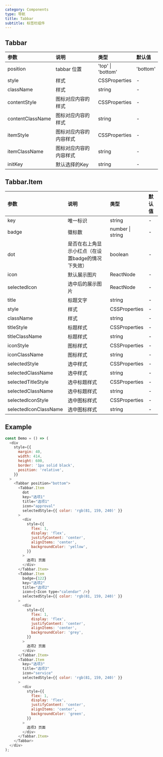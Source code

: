 ```yaml
---
category: Components
type: 导航
title: Tabbar
subtitle: 标签栏组件
---
```


## Tabbar

| 参数             | 说明                   | 类型              | 默认值   |
| :--------------- | :--------------------- | :---------------- | :------- |
| position         | tabbar 位置            | 'top' \| 'bottom' | 'bottom' |
| style            | 样式                   | CSSProperties     | -        |
| className        | 样式                   | string            | -        |
| contentStyle     | 图标对应内容的样式     | CSSProperties     | -        |
| contentClassName | 图标对应内容的样式     | string            | -        |
| itemStyle        | 图标对应内容的内容样式 | CSSProperties     | -        |
| itemClassName    | 图标对应内容的内容样式 | string            | -        |
| initKey          | 默认选择的Key          | string            | -        |

## Tabbar.Item

| 参数                  | 说明                                              | 类型             | 默认值 |
| :-------------------- | :------------------------------------------------ | :--------------- | :----- |
| key                   | 唯一标识                                          | string           | -      |
| badge                 | 徽标数                                            | number \| string | -      |
| dot                   | 是否在右上角显示小红点（在设置badge的情况下失效） | boolean          | -      |
| icon                  | 默认展示图片                                      | ReactNode        | -      |
| selectedIcon          | 选中后的展示图片                                  | ReactNode        | -      |
| title                 | 标题文字                                          | string           | -      |
| style                 | 样式                                              | CSSProperties    | -      |
| className             | 样式                                              | string           | -      |
| titleStyle            | 标题样式                                          | CSSProperties    | -      |
| titleClassName        | 标题样式                                          | string           | -      |
| iconStyle             | 图标样式                                          | CSSProperties    | -      |
| iconClassName         | 图标样式                                          | string           | -      |
| selectedStyle         | 选中样式                                          | CSSProperties    | -      |
| selectedClassName     | 选中样式                                          | string           | -      |
| selectedTitleStyle    | 选中标题样式                                      | CSSProperties    | -      |
| selectedClassName     | 选中标题样式                                      | string           | -      |
| selectedIconStyle     | 选中图标样式                                      | CSSProperties    | -      |
| selectedIconClassName | 选中图标样式                                      | string           | -      |

## Example

```javascript
const Demo = () => (
  <div
    style={{
      margin: 40,
      width: 414,
      height: 600,
      border: '1px solid black',
      position: 'relative',
    }}
  >
    <Tabbar position="bottom">
      <Tabbar.Item
        dot
        key="选项1"
        title="选项1"
        icon="approval"
        selectedStyle={{ color: 'rgb(81, 159, 240)' }}
      >
        <div
          style={{
            flex: 1,
            display: 'flex',
            justifyContent: 'center',
            alignItems: 'center',
            backgroundColor: 'yellow',
          }}
        >
          选项1 页面
        </div>
      </Tabbar.Item>
      <Tabbar.Item
        badge={122}
        key="选项2"
        title="选项2"
        icon={<Icon type="calendar" />}
        selectedStyle={{ color: 'rgb(81, 159, 240)' }}
      >
        <div
          style={{
            flex: 1,
            display: 'flex',
            justifyContent: 'center',
            alignItems: 'center',
            backgroundColor: 'grey',
          }}
        >
          选项2 页面
        </div>
      </Tabbar.Item>
      <Tabbar.Item
        key="选项3"
        title="选项3"
        icon="service"
        selectedStyle={{ color: 'rgb(81, 159, 240)' }}
      >
        <div
          style={{
            flex: 1,
            display: 'flex',
            justifyContent: 'center',
            alignItems: 'center',
            backgroundColor: 'green',
          }}
        >
          选项3 页面
        </div>
      </Tabbar.Item>
    </Tabbar>
  </div>
);
 ```
